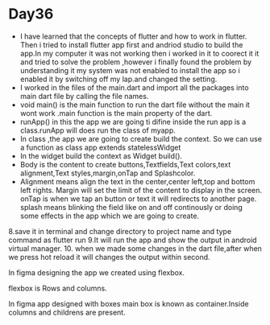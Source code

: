 # Day36

* I have learned that the concepts of flutter and how to work in flutter. Then i tried to install flutter app first and andriod studio to build the app.In my computer it was not working then i worked in it to coorect it it and tried to solve the problem ,however i finally found the problem by understanding it my system was not enabled to install the app so i enabled it by switching off my lap.and changed the setting.
* I worked in the files of the main.dart and import all the packages into main dart file by calling the file names.
* void main() is the main function to run the dart file without the main it wont work .main function is the main property of the dart.
* runApp() in this the app we are going ti difine inside the run app is a class.runApp will does run the class of myapp.
* In class ,the app we are going to create build the context. So we can use a function as class app extends statelessWidget
* In the widget build the context as Widget build(). 
* Body is the content to create buttons,Textfields,Text colors,text alignment,Text styles,margin,onTap and Splashcolor.
* Alignment means align the text in the center,center left,top and bottom left rights. Margin will set the limit of the content to display in the screen. onTap is when we tap an button or text it will redirects to another page. splash means blinking the field like on and off continously or doing some effects in the app which we are going to create.

8.save it in terminal and change directory to project name and type command as flutter run 9.It will run the app and show the output in android virtual manager. 10. when we made some changes in the dart file,after when we press hot reload it will changes the output within second.

In figma designing the app we created using flexbox.

flexbox is Rows and columns.

In figma app designed with boxes main box is known as container.Inside columns and childrens are present.

